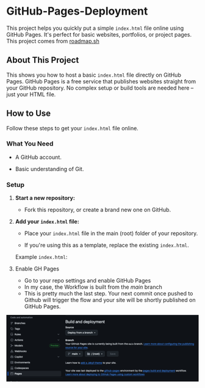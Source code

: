 # GitHub-Pages-Deployment
This project helps you quickly put a simple `index.html` file online using GitHub Pages. It's perfect for basic websites, portfolios, or project pages. This project comes from [roadmap.sh](https://roadmap.sh/projects/github-actions-deployment-workflow)

## About This Project

This shows you how to host a basic `index.html` file directly on GitHub Pages. GitHub Pages is a free service that publishes websites straight from your GitHub repository. No complex setup or build tools are needed here – just your HTML file.


## How to Use

Follow these steps to get your `index.html` file online.

### What You Need

* A GitHub account.

* Basic understanding of Git.

### Setup

1. **Start a new repository:**

   * Fork this repository, or create a brand new one on GitHub.

2. **Add your `index.html` file:**

   * Place your `index.html` file in the main (root) folder of your repository.

   * If you're using this as a template, replace the existing `index.html`.

   Example `index.html`:

3. Enable GH Pages
   * Go to your repo settings and enable GitHub Pages
   * In my case, the Workflow is built from the *main* branch
   * This is pretty much the last step. Your next commit once pushed to Github will trigger the flow and your site will be shortly published on GitHub Pages.

![alt text](image.png)
   
